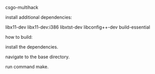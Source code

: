 csgo-multihack


install additional dependencies:

libx11-dev libx11-dev:i386 libxtst-dev libconfig++-dev build-essential


how to build:

install the dependencies.

navigate to the base directory.

run command make.
